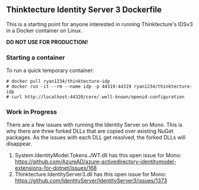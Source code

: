 ## Thinktecture Identity Server 3 Dockerfile
This is a starting point for anyone interested in running Thinktecture's IDSv3 in a Docker container on Linux.

**DO NOT USE FOR PRODUCTION!**

### Starting a container
To run a quick temporary container: 
 
```{bash}
# docker pull ryan1234/thinktecture-idp
# docker run -it --rm --name idp -p 44319:44319 ryan1234/thinktecture-idp
# curl http://localhost:44320/core/.well-known/openid-configuration
```

### Work in Progress
There are a few issues with running the Identity Server on Mono. This is why there are three forked DLLs that are copied over existing NuGet packages. As the issues with each DLL get resolved, the forked DLLs will disappear.

1. System.IdentityModel.Tokens.JWT.dll has this open issue for Mono: https://github.com/AzureAD/azure-activedirectory-identitymodel-extensions-for-dotnet/issues/168
2. Thinktecture.IdentityServer3.dll has this open issue for Mono: https://github.com/IdentityServer/IdentityServer3/issues/1373
